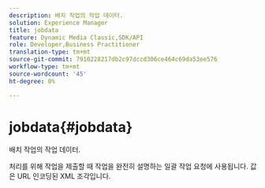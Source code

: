 ```yaml
---
description: 배치 작업의 작업 데이터.
solution: Experience Manager
title: jobdata
feature: Dynamic Media Classic,SDK/API
role: Developer,Business Practitioner
translation-type: tm+mt
source-git-commit: 7910228217db2c97dccd306ce464c69da53ee576
workflow-type: tm+mt
source-wordcount: '45'
ht-degree: 0%

---
```



# jobdata{#jobdata}

배치 작업의 작업 데이터.

처리를 위해 작업을 제출할 때 작업을 완전히 설명하는 일괄 작업 요청에 사용됩니다. 값은 URL 인코딩된 XML 조각입니다.
